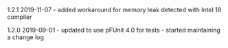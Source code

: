 1.2.1	2019-11-07
	- added workaround for memory leak detected with Intel 18 compiler

1.2.0	2019-09-01
	- updated to use pFUnit 4.0 for tests
	- started maintaining a change log

